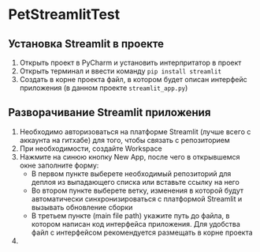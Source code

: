 # PetStreamlitTest
## Установка Streamlit в проекте
1) Открыть проект в PyCharm и установить интерпритатор в проект
2) Открыть терминал и ввести команду ```pip install streamlit```
3) Создать в корне проекта файл, в котором будет описан интерфейс приложения (в данном проекте ```streamlit_app.py```)
## Разворачивание Streamlit приложения
1) Необходимо авторизоваться на платформе Streamlit (лучше всего с аккаунта на гитхабе) для того, чтобы связать с репозиторием
2) При необходимости, создайте Workspace
3) Нажмите на синюю кнопку New App, после чего в открывшемся окне заполните форму:
   - В первом пункте выберете необходимый репозиторий для деплоя из выпадающего списка или вставьте ссылку на него
   - Во втором пункте выберете ветку, изменения в которой будут автоматически синхронизироваться с платформой Streamlit и вызывать обновление сборки
   - В третьем пункте (main file path) укажите путь до файла, в котором написан код интерфейса приложения. Для удобства файл с интерфейсом рекомендуется размещать в корне проекта
4) 
